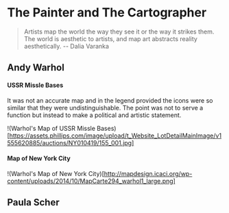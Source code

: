 # The Painter and The Cartographer

> Artists map the world the way they see it or the way it strikes them.  The world is aesthetic to artists, and map art abstracts reality aesthetically. -- Dalia Varanka

## Andy Warhol

#### USSR Missle Bases

It was not an accurate map and in the legend provided the icons were so similar that they were undistinguishable.  The point was not to serve a function but instead to make a political and artistic statement.

!(Warhol's Map of USSR Missle Bases)[https://assets.phillips.com/image/upload/t_Website_LotDetailMainImage/v1555620885/auctions/NY010419/155_001.jpg]

#### Map of New York City

!(Warhol's Map of New York City)[http://mapdesign.icaci.org/wp-content/uploads/2014/10/MapCarte294_warhol1_large.png]

## Paula Scher

